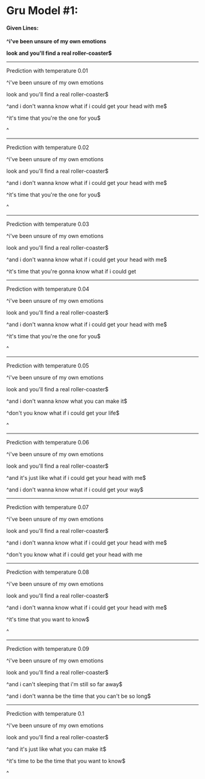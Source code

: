 # Gru Model #1:



#### Given Lines: 

**^i've been unsure of my own emotions**

**look and you'll find a real roller-coaster$**



------------------------------------------------------

Prediction with temperature 0.01

^i've been unsure of my own emotions

look and you'll find a real roller-coaster$

^and i don't wanna know what if i could get your head with me$

^it's time that you're the one for you$

^

------------------------------------------------------

Prediction with temperature 0.02

^i've been unsure of my own emotions

look and you'll find a real roller-coaster$

^and i don't wanna know what if i could get your head with me$

^it's time that you're the one for you$

^

------------------------------------------------------

Prediction with temperature 0.03

^i've been unsure of my own emotions

look and you'll find a real roller-coaster$

^and i don't wanna know what if i could get your head with me$

^it's time that you're gonna know what if i could get 

------------------------------------------------------

Prediction with temperature 0.04

^i've been unsure of my own emotions

look and you'll find a real roller-coaster$

^and i don't wanna know what if i could get your head with me$

^it's time that you're the one for you$

^

------------------------------------------------------

Prediction with temperature 0.05

^i've been unsure of my own emotions

look and you'll find a real roller-coaster$

^and i don't wanna know what you can make it$

^don't you know what if i could get your life$

^

------------------------------------------------------

Prediction with temperature 0.06

^i've been unsure of my own emotions

look and you'll find a real roller-coaster$

^and it's just like what if i could get your head with me$

^and i don't wanna know what if i could get your way$



------------------------------------------------------

Prediction with temperature 0.07

^i've been unsure of my own emotions

look and you'll find a real roller-coaster$

^and i don't wanna know what if i could get your head with me$

^don't you know what if i could get your head with me

------------------------------------------------------

Prediction with temperature 0.08

^i've been unsure of my own emotions

look and you'll find a real roller-coaster$

^and i don't wanna know what if i could get your head with me$

^it's time that you want to know$

^

------------------------------------------------------

Prediction with temperature 0.09

^i've been unsure of my own emotions

look and you'll find a real roller-coaster$

^and i can't sleeping that i'm still so far away$

^and i don't wanna be the time that you can't be so long$



------------------------------------------------------

Prediction with temperature 0.1

^i've been unsure of my own emotions

look and you'll find a real roller-coaster$

^and it's just like what you can make it$

^it's time to be the time that you want to know$

^

